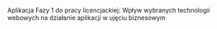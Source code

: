 Aplikacja Fazy 1 do pracy licencjackiej: Wpływ wybranych technologii webowych na działanie aplikacji w ujęciu biznesowym

